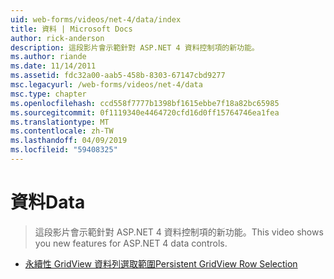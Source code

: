 ```yaml
---
uid: web-forms/videos/net-4/data/index
title: 資料 | Microsoft Docs
author: rick-anderson
description: 這段影片會示範針對 ASP.NET 4 資料控制項的新功能。
ms.author: riande
ms.date: 11/14/2011
ms.assetid: fdc32a00-aab5-458b-8303-67147cbd9277
msc.legacyurl: /web-forms/videos/net-4/data
msc.type: chapter
ms.openlocfilehash: ccd558f7777b1398bf1615ebbe7f18a82bc65985
ms.sourcegitcommit: 0f1119340e4464720cfd16d0ff15764746ea1fea
ms.translationtype: MT
ms.contentlocale: zh-TW
ms.lasthandoff: 04/09/2019
ms.locfileid: "59408325"
---
```

# <a name="data"></a><span data-ttu-id="0f68d-103">資料</span><span class="sxs-lookup"><span data-stu-id="0f68d-103">Data</span></span>

> <span data-ttu-id="0f68d-104">這段影片會示範針對 ASP.NET 4 資料控制項的新功能。</span><span class="sxs-lookup"><span data-stu-id="0f68d-104">This video shows you new features for ASP.NET 4 data controls.</span></span>


- [<span data-ttu-id="0f68d-105">永續性 GridView 資料列選取範圍</span><span class="sxs-lookup"><span data-stu-id="0f68d-105">Persistent GridView Row Selection</span></span>](aspnet-4-quick-hit-persistent-gridview-row-selection.md)
